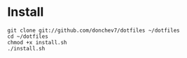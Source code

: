 # Install

```
git clone git://github.com/donchev7/dotfiles ~/dotfiles
cd ~/dotfiles
chmod +x install.sh
./install.sh
```

